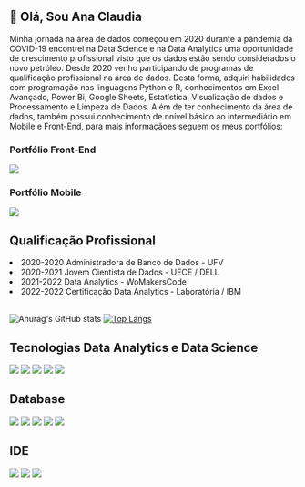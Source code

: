 

<!---
ClaudiaACGS/ClaudiaACGS is a ✨ special ✨ repository because its `README.md` (this file) appears on your GitHub profile.
You can click the Preview link to take a look at your changes.

< 👋 Hi, I’m @ClaudiaACGS
- 👀 I’m interested in ...
- 🌱 I’m currently learning ...
- 💞️ I’m looking to collaborate on ...
- 📫 How to reach me ...

Link dos Badges
https://dev.to/envoy_/150-badges-for-github-pnk
--->

<h2>👋 Olá, Sou Ana Claudia</h2>
<p>Minha jornada na área de dados começou em 2020 durante a pândemia da COVID-19 encontrei na Data Science e na Data Analytics uma oportunidade de crescimento profissional visto que os dados estão sendo considerados o novo petróleo. Desde 2020 venho participando de programas de qualificação profissional na área de dados. Desta forma, adquiri habilidades com programação nas linguagens Python e R, conhecimentos em Excel Avançado, Power Bi, Google Sheets, Estatística, Visualização de dados e Processamento e Limpeza de Dados. Além de ter conhecimento da área de dados, também possui conhecimento de nnível básico ao intermediário em Mobile e Front-End, para mais informaçãoes seguem os meus portfólios:</br>
<h3> Portfólio Front-End</h3>

[<img src="https://img.shields.io/badge/GitHub-100000?style=for-the-badge&logo=github&logoColor=white" />](https://github.com/Aninhacgs)

<h3>Portfólio Mobile</h3>

[<img src="https://img.shields.io/badge/GitHub-100000?style=for-the-badge&logo=github&logoColor=white" />](https://github.com/annecgs)  

<h2>Qualificação Profissional</h2>
<li> 2020-2020 Administradora de Banco de Dados - UFV </li>
<li> 2020-2021 Jovem Cientista de Dados - UECE / DELL
<li> 2021-2022 Data Analytics - WoMakersCode</li>
<li> 2022-2022 Certificação Data Analytics - Laboratória / IBM</br></br>

![Anurag's GitHub stats](https://github-readme-stats.vercel.app/api?username=ClaudiaACGS&theme=radical&show_icons=true)
[![Top Langs](https://github-readme-stats.vercel.app/api/top-langs/?username=CludiaACGS&hide=javascript,html)](https://github.com/ClaudiaACGS/github-readme-stats)

## Tecnologias Data Analytics e Data Science
<img src="https://img.shields.io/badge/Python-3776AB?style=for-the-badge&logo=python&logoColor=white"/> <img src="https://img.shields.io/badge/Microsoft_Excel-217346?style=for-the-badge&logo=microsoft-excel&logoColor=white"/> <img src="https://img.shields.io/badge/Google%20Analytics-E37400?style=for-the-badge&logo=google%20analytics&logoColor=white"/> <img src="https://img.shields.io/badge/TensorFlow-FF6F00?style=for-the-badge&logo=tensorflow&logoColor=white"/> <img src="https://img.shields.io/badge/R-276DC3?style=for-the-badge&logo=r&logoColor=white"/>


## Database
<img src="https://img.shields.io/badge/MySQL-005C84?style=for-the-badge&logo=mysql&logoColor=white"/> <img src="https://img.shields.io/badge/Microsoft_Access-A4373A?style=for-the-badge&logo=microsoft-access&logoColor=white"/> <img src="https://img.shields.io/badge/PostgreSQL-316192?style=for-the-badge&logo=postgresql&logoColor=white"/> <img src="https://img.shields.io/badge/SQLite-07405E?style=for-the-badge&logo=sqlite&logoColor=white"/>  <img src="https://img.shields.io/badge/Microsoft_SQL_Server-CC2927?style=for-the-badge&logo=microsoft-sql-server&logoColor=white"/>

## IDE
<img src="https://img.shields.io/badge/Spyder%20Ide-FF0000?style=for-the-badge&logo=spyder%20ide&logoColor=white"/> <img src="https://img.shields.io/badge/RStudio-75AADB?style=for-the-badge&logo=RStudio&logoColor=white"/> <img src="https://img.shields.io/badge/PyCharm-000000.svg?&style=for-the-badge&logo=PyCharm&logoColor=white"/>
